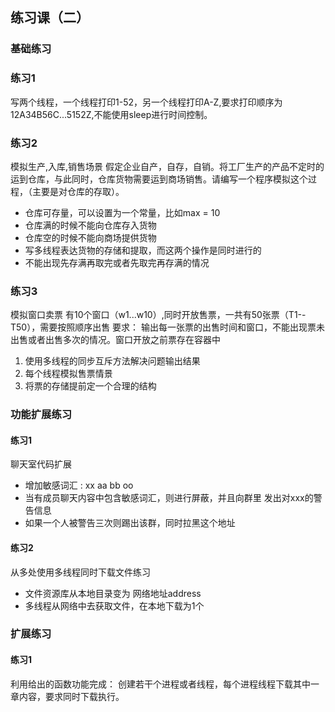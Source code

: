 ## 练习课（二）

### 基础练习

### 练习1

写两个线程，一个线程打印1-52，另一个线程打印A-Z,要求打印顺序为12A34B56C...5152Z,不能使用sleep进行时间控制。

### 练习2

模拟生产,入库,销售场景
假定企业自产，自存，自销。将工厂生产的产品不定时的运到仓库，与此同时，仓库货物需要运到商场销售。请编写一个程序模拟这个过程，（主要是对仓库的存取）。

* 仓库可存量，可以设置为一个常量，比如max = 10
* 仓库满的时候不能向仓库存入货物
* 仓库空的时候不能向商场提供货物
* 写多线程表达货物的存储和提取，而这两个操作是同时进行的
* 不能出现先存满再取完或者先取完再存满的情况


### 练习3

模拟窗口卖票
有10个窗口（w1...w10）,同时开放售票，一共有50张票（T1--T50），需要按照顺序出售
要求： 输出每一张票的出售时间和窗口，不能出现票未出售或者出售多次的情况。窗口开放之前票存在容器中

1. 使用多线程的同步互斥方法解决问题输出结果
2. 每个线程模拟售票情景
3. 将票的存储提前定一个合理的结构

### 功能扩展练习

#### 练习1 

聊天室代码扩展
* 增加敏感词汇 : xx  aa  bb  oo
* 当有成员聊天内容中包含敏感词汇，则进行屏蔽，并且向群里
发出对xxx的警告信息
* 如果一个人被警告三次则踢出该群，同时拉黑这个地址

#### 练习2

从多处使用多线程同时下载文件练习

* 文件资源库从本地目录变为 网络地址address
* 多线程从网络中去获取文件，在本地下载为1个

### 扩展练习

#### 练习1 

利用给出的函数功能完成：
创建若干个进程或者线程，每个进程线程下载其中一章内容，要求同时下载执行。




